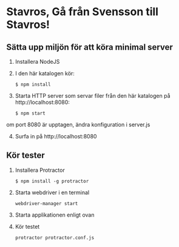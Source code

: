 Stavros, Gå från Svensson till Stavros!
=======================================

## Sätta upp miljön för att köra minimal server

1. Installera NodeJS

2. I den här katalogen kör:

    `$ npm install`

3. Starta HTTP server som servar filer från den här katalogen på http://localhost:8080:

    `$ npm start`

  om port 8080 är upptagen, ändra konfiguration i server.js

4. Surfa in på http://localhost:8080
    
## Kör tester

1. Installera Protractor

    `$ npm install -g protractor`

2. Starta webdriver i en terminal
 
    `webdriver-manager start`
    
3. Starta applikationen enligt ovan

4. Kör testet

    `protractor protractor.conf.js`
